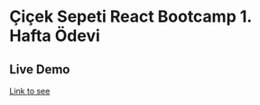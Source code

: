 # Çiçek Sepeti React Bootcamp 1. Hafta Ödevi
## Live Demo
[Link to see](https://ialiayd.github.io/125-ciceksepeti-hw-1/)
